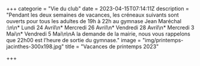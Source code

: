 +++
categorie = "Vie du club"
date = 2023-04-15T07:14:11Z
description = "Pendant les deux semaines de vacances, les créneaux suivants sont ouverts pour tous les adultes de 19h à 22h au gymnase Jean Maréchal :\n\n* Lundi 24 Avril\n* Mercredi 26 Avril\n* Vendredi 28 Avril\n* Mercredi 3 Mai\n* Vendredi 5 Mai\n\nA la demande de la mairie, nous vous rappelons que 22h00 est l’heure de sortie du gymnase."
image = "img/printemps-jacinthes-300x198.jpg"
title = "Vacances de printemps 2023"

+++
